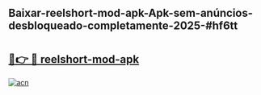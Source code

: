 ## Baixar-reelshort-mod-apk-Apk-sem-anúncios-desbloqueado-completamente-2025-#hf6tt

# <h2><a href="https://ainizakaria.my?title=reelshort-mod-apk&ref=22M">🔗👉 🔴 reelshort-mod-apk</a></h2>

[![acn](https://github.com/user-attachments/assets/0f9c940e-d8b0-45ae-aac7-cd30a18b3e1c)](https://ainizakaria.my?title=reelshort-mod-apk&ref=22M)

